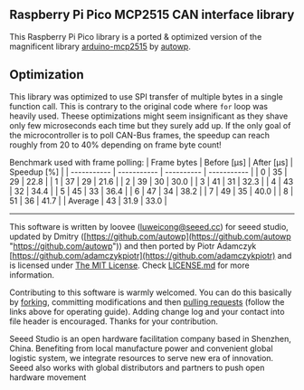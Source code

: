 Raspberry Pi Pico MCP2515 CAN interface library
---------------------------------------------------------
This Raspberry Pi Pico library is a ported & optimized version of the magnificent library [arduino-mcp2515](https://github.com/autowp/arduino-mcp2515) by [autowp](https://github.com/autowp).

## Optimization

This library was optimized to use SPI transfer of multiple bytes in a single function call. This is contrary to the original code where ```for``` loop was heavily used. Theese optimizations might seem insignificant as they shave only few microseconds each time but they surely add up. If the only goal of the microcontroller is to poll CAN-Bus frames, the speedup can reach roughly from 20 to 40% depending on frame byte count!

Benchmark used with frame polling:
| Frame bytes | Before [µs] |	After [µs] | Speedup [%] |
| ----------- | ----------- | ---------- | ----------- |
| 0           | 35          |	29	       | 22.8        |
| 1           | 37          |	29	       | 21.6        |
| 2           | 39          |	30	       | 30.0        |
| 3           | 41          |	31	       | 32.3        |
| 4           | 43          |	32	       | 34.4        |
| 5           | 45          |	33	       | 36.4        |
| 6           | 47          |	34	       | 38.2        |
| 7           | 49          |	35	       | 40.0        |
| 8           | 51          |	36	       | 41.7        |
| Average     | 43          |	31.9       | 33.0        |

----

This software is written by loovee ([luweicong@seeed.cc](luweicong@seeed.cc "luweicong@seeed.cc")) for seeed studio, updated by Dmitry ([https://github.com/autowp](https://github.com/autowp "https://github.com/autowp")) and then ported by Piotr Adamczyk [https://github.com/adamczykpiotr](https://github.com/adamczykpiotr) and is licensed under [The MIT License](http://opensource.org/licenses/mit-license.php). Check [LICENSE.md](LICENSE.md) for more information.

Contributing to this software is warmly welcomed. You can do this basically by [forking](https://help.github.com/articles/fork-a-repo), committing modifications and then [pulling requests](https://help.github.com/articles/using-pull-requests) (follow the links above for operating guide). Adding change log and your contact into file header is encouraged. Thanks for your contribution.

Seeed Studio is an open hardware facilitation company based in Shenzhen, China. Benefiting from local manufacture power and convenient global logistic system,
we integrate resources to serve new era of innovation. Seeed also works with global distributors and partners to push open hardware movement
